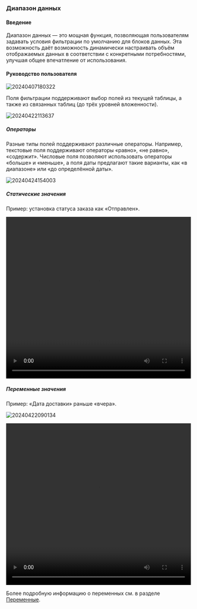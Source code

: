 ### **Диапазон данных**

#### **Введение**

Диапазон данных — это мощная функция, позволяющая пользователям задавать условия фильтрации по умолчанию для блоков данных. Эта возможность даёт возможность динамически настраивать объём отображаемых данных в соответствии с конкретными потребностями, улучшая общее впечатление от использования.

#### **Руководство пользователя**

![20240407180322](https://static-docs.nocobase.com/20240407180322.png)

Поля фильтрации поддерживают выбор полей из текущей таблицы, а также из связанных таблиц (до трёх уровней вложенности).

![20240422113637](https://static-docs.nocobase.com/20240422113637.png)

##### **Операторы**

Разные типы полей поддерживают различные операторы. Например, текстовые поля поддерживают операторы «равно», «не равно», «содержит». Числовые поля позволяют использовать операторы «больше» и «меньше», а поля даты предлагают такие варианты, как «в диапазоне» или «до определённой даты».

![20240424154003](https://static-docs.nocobase.com/20240424154003.png)

##### **Статические значения**

Пример: установка статуса заказа как «Отправлен».

<video width="100%" height="440" controls>
  <source src="https://static-docs.nocobase.com/20240415204206.mp4" type="video/mp4">
</video>

##### **Переменные значения**

Пример: «Дата доставки» раньше «вчера».

![20240422090134](https://static-docs.nocobase.com/20240422090134.png)

<video width="100%" height="440" controls>
  <source src="https://static-docs.nocobase.com/20240415214709.mp4" type="video/mp4">
</video>

Более подробную информацию о переменных см. в разделе [Переменные](/handbook/ui/variables).
